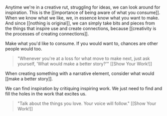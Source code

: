 Anytime we're in a creative rut, struggling for ideas, we can look around for inspiration. This is the [[importance of being aware of what you consume]]. When we know what we like, we, in essence know what you want to make. And since [[nothing is original]], we can simply take bits and pieces from the things that inspire use and create connections, because [[creativity is the processes of creating connections]].

Make what you'd like to consume. If you would want to, chances are other people would too.

> "Whenever you're at a loss for what move to make next, just ask yourself, 'What would make a better story?'" [[Show Your Work!]]

When creating something with a narrative element, consider what would [[make a better story]].

We can find inspiration by critiquing inspiring work. We just need to find and fill the holes in the work that excites us.

> "Talk about the things you love. Your voice will follow." [[Show Your Work!]]

